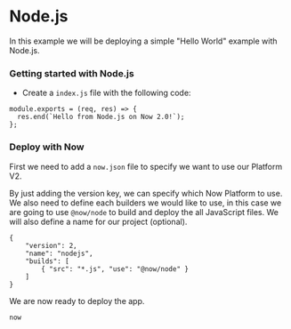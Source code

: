 # Node.js

In this example we will be deploying a simple "Hello World" example with Node.js.

### Getting started with Node.js

- Create a `index.js` file with the following code:

```
module.exports = (req, res) => {
  res.end(`Hello from Node.js on Now 2.0!`);
};
```

### Deploy with Now

First we need to add a `now.json` file to specify we want to use our Platform V2.

By just adding the version key, we can specify which Now Platform to use. We also need to define each builders we would like to use, in this case we are going to use `@now/node` to build and deploy the all JavaScript files. We will also define a name for our project (optional).

```
{
    "version": 2,
    "name": "nodejs",
    "builds": [
        { "src": "*.js", "use": "@now/node" }
    ]
}
```

We are now ready to deploy the app.

```
now
```
